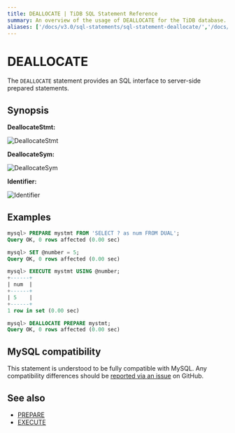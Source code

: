 ```yaml
---
title: DEALLOCATE | TiDB SQL Statement Reference
summary: An overview of the usage of DEALLOCATE for the TiDB database.
aliases: ['/docs/v3.0/sql-statements/sql-statement-deallocate/','/docs/v3.0/reference/sql/statements/deallocate/']
---
```


# DEALLOCATE

The `DEALLOCATE` statement provides an SQL interface to server-side prepared statements.

## Synopsis

**DeallocateStmt:**

![DeallocateStmt](https://docs-download.pingcap.com/media/images/docs/sqlgram/DeallocateStmt.png)

**DeallocateSym:**

![DeallocateSym](https://docs-download.pingcap.com/media/images/docs/sqlgram/DeallocateSym.png)

**Identifier:**

![Identifier](https://docs-download.pingcap.com/media/images/docs/sqlgram/Identifier.png)

## Examples

```sql
mysql> PREPARE mystmt FROM 'SELECT ? as num FROM DUAL';
Query OK, 0 rows affected (0.00 sec)

mysql> SET @number = 5;
Query OK, 0 rows affected (0.00 sec)

mysql> EXECUTE mystmt USING @number;
+------+
| num  |
+------+
| 5    |
+------+
1 row in set (0.00 sec)

mysql> DEALLOCATE PREPARE mystmt;
Query OK, 0 rows affected (0.00 sec)
```

## MySQL compatibility

This statement is understood to be fully compatible with MySQL. Any compatibility differences should be [reported via an issue](https://github.com/pingcap/tidb/issues/new/choose) on GitHub.

## See also

* [PREPARE](/sql-statements/sql-statement-prepare.md)
* [EXECUTE](/sql-statements/sql-statement-execute.md)
